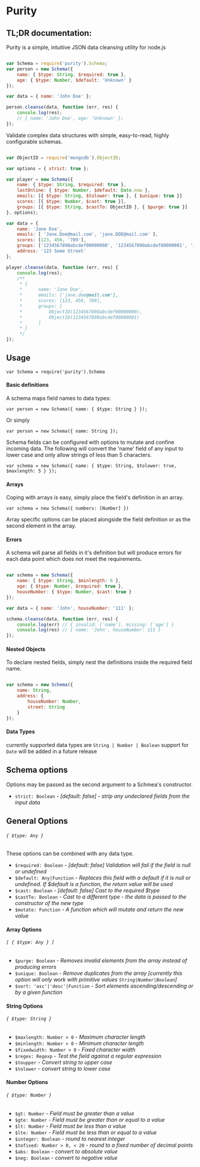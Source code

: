 # Purity

## TL;DR documentation:

Purity is a simple, intuitive JSON data cleansing utility for node.js

```javascript

var Schema = require('purity').Schema;
var person = new Schema({ 
	name: { $type: String, $required: true }, 
	age: { $type: Number, $default: 'Unknown' } 
});

var data = { name: 'John Doe' };

person.cleanse(data, function (err, res) {
	console.log(res);
	// { name: 'John Doe', age: 'Unknown' };
});

```

Validate complex data structures with simple, easy-to-read, highly configurable schemas.

```javascript

var ObjectID = require('mongodb').ObjectID;

var options = { strict: true };

var player = new Schema({
	name: { $type: String, $required: true },
	lastOnline: { $type: Number, $default: Date.now },
	emails: [{ $type: String, $tolower: true }, { $unique: true }]
	scores: [{ $type: Number, $cast: true }],
	groups: [{ $type: String, $castTo: ObjectID }, { $purge: true }]
}, options);

var data = {
	name: 'Jane Doe',
	emails: [ 'Jane.Doe@mail.com', 'jane.DOE@mail.com' ],
	scores: [123, 456, '789'],
	groups: ['1234567890abcdef00000000', '1234567890abcdef00000001', '1234abcd'],
	address: '123 Some Street'
};

player.cleanse(data, function (err, res) {
	console.log(res);
	/**
	 * {
	 *		name: 'Jane Doe',
	 *		emails: ['jane.doe@mail.com'],
	 *		scores: [123, 456, 789],
	 *		groups: [
	 *			ObjectID(1234567890abcdef00000000), 
	 *			ObjectID(1234567890abcdef00000001)
	 *		]
	 * }
	 */
});
```

## Usage

`var Schema = require('purity').Schema`

#### Basic definitions

A schema maps field names to data types:

`var person = new Schema({ name: { $type: String } });`

Or simply

`var person = new Schema({ name: String });`


Schema fields can be configured with options to mutate and confine incoming data. The following will convert the 'name' field of any input to lower case and only allow strings of less than 5 characters.

`var schema = new Schema({ name: { $type: String, $tolower: true, $maxlength: 5 } });`


#### Arrays

Coping with arrays is easy, simply place the field's definition in an array.

`var schema = new Schema({ numbers: [Number] })`

Array specific options can be placed alongside the field definition or as the second element in the array.

#### Errors

A schema will parse all fields in it's definition but will produce errors for each data point which does not meet the requirements.

```javascript

var schema = new Schema({
	name: { $type: String, $minlength: 6 },
	age: { $type: Number, $required: true },
	houseNumber: { $type: Number, $cast: true }
});

var data = { name: 'John', houseNumber: '111' };

schema.cleanse(data, function (err, res) {
	console.log(err) // { invalid: ['name'], missing: ['age'] }
	console.log(res) // { name: 'John', houseNumber: 111 }
});

```

#### Nested Objects

To declare nested fields, simply nest the definitions inside the required field name.

```javascript

var schema = new Schema({
	name: String,
	address: {
		houseNumber: Number,
		street: String
	}
});
```


#### Data Types

currently supported data types are `String | Number | Boolean`
support for `Date` will be added in a future release



## Schema options

Options may be passed as the second argument to a Schmea's constructor.

* `strict: Boolean` - *[default: false] - strip any undeclared fields from the input data*

## General Options

###### `{ $type: Any }`

These options can be combined with any data type.

* `$required: Boolean` - *[default: false] Validation will fail if the field is null or undefined*
* `$default: Any|Function` - *Replaces this field with a default if it is null or undefined. If $default is a function, the return value will be used*
* `$cast: Boolean` - *[default: false] Cast to the required $type*
* `$castTo: Boolean` - *Cast to a different type - the data is passed to the constructor of the new type*
* `$mutate: Function` - *A function which will mutate and return the new value*


#### Array Options

###### `[ { $type: Any } ]`

* `$purge: Boolean` - *Removes invalid elements from the array instead of producing errors*
* `$unique: Boolean` - *Remove duplicates from the array [currently this option will only work with primitive values `String|Number|Boolean`]*
* `$sort: 'asc'|'desc'|Function` - *Sort elements ascending/descending or by a given function*


#### String Options

###### `{ $type: String }`

* `$maxlength: Number > 0` - *Maximum character length*
* `$minlength: Number > 0` - *Minimum character length*
* `$fixedwidth: Number > 0` - *Fixed character width*
* `$regex: Regexp` - *Test the field against a regular expression*
* `$toupper` - *Convert string to upper case*
* `$tolower` - *convert string to lower case*


#### Number Options

###### `{ $type: Number }`

* `$gt: Number` - *Field must be greater than a value*
* `$gte: Number` - *Field must be greater than or equal to a value*
* `$lt: Number` - *Field must be less than a value*
* `$lte: Number` - *Field must be less than or equal to a value*
* `$integer: Boolean` - *round to nearest integer*
* `$tofixed: Number > 0, < 20` - *round to a fixed number of decimal points*
* `$abs: Boolean` - *convert to absolute value*
* `$neg: Boolean` - *convert to negative value*